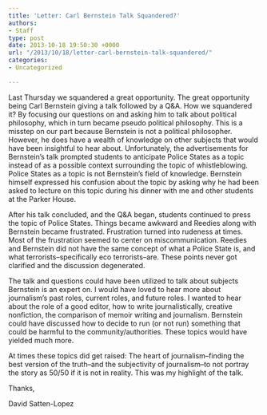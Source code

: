 ```yaml
---
title: 'Letter: Carl Bernstein Talk Squandered?'
authors:
- Staff
type: post
date: 2013-10-18 19:50:30 +0000
url: "/2013/10/18/letter-carl-bernstein-talk-squandered/"
categories:
- Uncategorized

---
```

Last Thursday we squandered a great opportunity. The great opportunity being Carl Bernstein giving a talk followed by a Q&A. How we squandered it? By focusing our questions on and asking him to talk about political philosophy, which in turn became pseudo political philosophy. This is a misstep on our part because Bernstein is not a political philosopher. However, he does have a wealth of knowledge on other subjects that would have been insightful to hear about. Unfortunately, the advertisements for Bernstein’s talk prompted students to anticipate Police States as a topic instead of as a possible context surrounding the topic of whistleblowing. Police States as a topic is not Bernstein’s field of knowledge. Bernstein himself expressed his confusion about the topic by asking why he had been asked to lecture on this topic during his dinner with me and other students at the Parker House.

After his talk concluded, and the Q&A began, students continued to press the topic of Police States. Things became awkward and Reedies along with Bernstein became frustrated. Frustration turned into rudeness at times. Most of the frustration seemed to center on miscommunication. Reedies and Bernstein did not have the same concept of what a Police State is, and what terrorists&#8211;specifically eco terrorists&#8211;are. These points never got clarified and the discussion degenerated.

The talk and questions could have been utilized to talk about subjects Bernstein is an expert on. I would have loved to hear more about journalism’s past roles, current roles, and future roles. I wanted to hear about the role of a good editor, how to write journalistically, creative nonfiction, the comparison of memoir writing and journalism. Bernstein could have discussed how to decide to run (or not run) something that could be harmful to the community/authorities. These topics would have yielded much more.

At times these topics did get raised: The heart of journalism&#8211;finding the best version of the truth&#8211;and the subjectivity of journalism&#8211;to not portray the story as 50/50 if it is not in reality. This was my highlight of the talk.

Thanks,

David Satten-Lopez